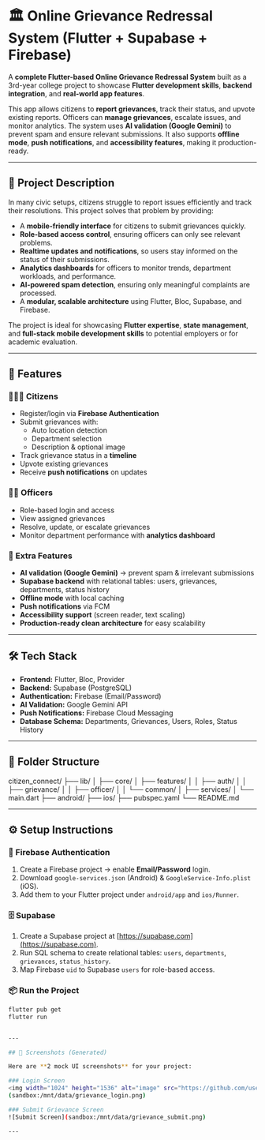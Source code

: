 # 🏛️ Online Grievance Redressal System (Flutter + Supabase + Firebase)

A **complete Flutter-based Online Grievance Redressal System** built as a 3rd-year college project to showcase **Flutter development skills**, **backend integration**, and **real-world app features**.  

This app allows citizens to **report grievances**, track their status, and upvote existing reports. Officers can **manage grievances**, escalate issues, and monitor analytics. The system uses **AI validation (Google Gemini)** to prevent spam and ensure relevant submissions. It also supports **offline mode**, **push notifications**, and **accessibility features**, making it production-ready.

---

## 🎯 Project Description

In many civic setups, citizens struggle to report issues efficiently and track their resolutions. This project solves that problem by providing:

- A **mobile-friendly interface** for citizens to submit grievances quickly.
- **Role-based access control**, ensuring officers can only see relevant problems.
- **Realtime updates and notifications**, so users stay informed on the status of their submissions.
- **Analytics dashboards** for officers to monitor trends, department workloads, and performance.
- **AI-powered spam detection**, ensuring only meaningful complaints are processed.
- A **modular, scalable architecture** using Flutter, Bloc, Supabase, and Firebase.

The project is ideal for showcasing **Flutter expertise**, **state management**, and **full-stack mobile development skills** to potential employers or for academic evaluation.

---

## 🎯 Features

### 👨‍👩‍👦 Citizens
- Register/login via **Firebase Authentication**
- Submit grievances with:
  - Auto location detection
  - Department selection
  - Description & optional image
- Track grievance status in a **timeline**
- Upvote existing grievances
- Receive **push notifications** on updates

### 🧑‍💼 Officers
- Role-based login and access
- View assigned grievances
- Resolve, update, or escalate grievances
- Monitor department performance with **analytics dashboard**

### 🌟 Extra Features
- **AI validation (Google Gemini)** → prevent spam & irrelevant submissions
- **Supabase backend** with relational tables: users, grievances, departments, status history
- **Offline mode** with local caching
- **Push notifications** via FCM
- **Accessibility support** (screen reader, text scaling)
- **Production-ready clean architecture** for easy scalability

---

## 🛠️ Tech Stack
- **Frontend:** Flutter, Bloc, Provider
- **Backend:** Supabase (PostgreSQL)
- **Authentication:** Firebase (Email/Password)
- **AI Validation:** Google Gemini API
- **Push Notifications:** Firebase Cloud Messaging
- **Database Schema:** Departments, Grievances, Users, Roles, Status History

---

## 📂 Folder Structure
citizen_connect/
├── lib/
│ ├── core/
│ ├── features/
│ │ ├── auth/
│ │ ├── grievance/
│ │ ├── officer/
│ │ └── common/
│ ├── services/
│ └── main.dart
├── android/
├── ios/
├── pubspec.yaml
└── README.md

---

## ⚙️ Setup Instructions

### 🔑 Firebase Authentication
1. Create a Firebase project → enable **Email/Password** login.
2. Download `google-services.json` (Android) & `GoogleService-Info.plist` (iOS).
3. Add them to your Flutter project under `android/app` and `ios/Runner`.

### 🗄️ Supabase
1. Create a Supabase project at [https://supabase.com](https://supabase.com).
2. Run SQL schema to create relational tables: `users`, `departments`, `grievances`, `status_history`.
3. Map Firebase `uid` to Supabase `users` for role-based access.

### 📦 Run the Project
```bash
flutter pub get
flutter run


---

## 📸 Screenshots (Generated)

Here are **2 mock UI screenshots** for your project:

### Login Screen  
<img width="1024" height="1536" alt="image" src="https://github.com/user-attachments/assets/33977c3a-766b-4666-bafb-ac8d5c725202" />
(sandbox:/mnt/data/grievance_login.png)  

### Submit Grievance Screen  
![Submit Screen](sandbox:/mnt/data/grievance_submit.png)  

---

